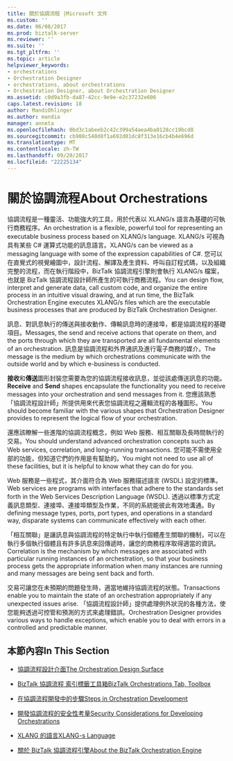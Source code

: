 ```yaml
---
title: 關於協調流程 |Microsoft 文件
ms.custom: ''
ms.date: 06/08/2017
ms.prod: biztalk-server
ms.reviewer: ''
ms.suite: ''
ms.tgt_pltfrm: ''
ms.topic: article
helpviewer_keywords:
- orchestrations
- Orchestration Designer
- orchestrations, about orchestrations
- Orchestration Designer, about Orchestration Designer
ms.assetid: c0d9a3fb-da87-42cc-9e9e-e2c37232e606
caps.latest.revision: 18
author: MandiOhlinger
ms.author: mandia
manager: anneta
ms.openlocfilehash: 0bd3c1abeeb2c42c399a54aea4ba0128cc19bcd8
ms.sourcegitcommit: cb908c540d8f1a692d01dc8f313e16cb4b4e696d
ms.translationtype: MT
ms.contentlocale: zh-TW
ms.lasthandoff: 09/20/2017
ms.locfileid: "22225134"
---
```

# <a name="about-orchestrations"></a><span data-ttu-id="b4f6a-102">關於協調流程</span><span class="sxs-lookup"><span data-stu-id="b4f6a-102">About Orchestrations</span></span>
<span data-ttu-id="b4f6a-103">協調流程是一種靈活、功能強大的工具，用於代表以 XLANG/s 語言為基礎的可執行商務程序。</span><span class="sxs-lookup"><span data-stu-id="b4f6a-103">An orchestration is a flexible, powerful tool for representing an executable business process based on XLANG/s language.</span></span> <span data-ttu-id="b4f6a-104">XLANG/s 可視為具有某些 C# 運算式功能的訊息語言。</span><span class="sxs-lookup"><span data-stu-id="b4f6a-104">XLANG/s can be viewed as a messaging language with some of the expression capabilities of C#.</span></span> <span data-ttu-id="b4f6a-105">您可以在直覺式的視覺繪圖中，設計流程、解譯及產生資料、呼叫自訂程式碼，以及組織完整的流程，而在執行階段中，BizTalk 協調流程引擎則會執行 XLANG/s 檔案，也就是 BizTalk 協調流程設計師所產生的可執行商務流程。</span><span class="sxs-lookup"><span data-stu-id="b4f6a-105">You can design flow, interpret and generate data, call custom code, and organize the entire process in an intuitive visual drawing, and at run time, the BizTalk Orchestration Engine executes XLANG/s files which are the executable business processes that are produced by BizTalk Orchestration Designer.</span></span>  
  
 <span data-ttu-id="b4f6a-106">訊息、對訊息執行的傳送與接收動作、傳輸訊息時的連接埠，都是協調流程的基礎項目。</span><span class="sxs-lookup"><span data-stu-id="b4f6a-106">Messages, the send and receive actions that operate on them, and the ports through which they are transported are all fundamental elements of an orchestration.</span></span> <span data-ttu-id="b4f6a-107">訊息是協調流程和外界通訊及進行電子商務的媒介。</span><span class="sxs-lookup"><span data-stu-id="b4f6a-107">The message is the medium by which orchestrations communicate with the outside world and by which e-business is conducted.</span></span>  
  
 <span data-ttu-id="b4f6a-108">**接收**和**傳送**圖形封裝您需要為您的協調流程接收訊息，並從該處傳送訊息的功能。</span><span class="sxs-lookup"><span data-stu-id="b4f6a-108">**Receive** and **Send** shapes encapsulate the functionality you need to receive messages into your orchestration and send messages from it.</span></span> <span data-ttu-id="b4f6a-109">您應該熟悉「協調流程設計師」所提供用來代表您協調流程之邏輯流程的各種圖形。</span><span class="sxs-lookup"><span data-stu-id="b4f6a-109">You should become familiar with the various shapes that Orchestration Designer provides to represent the logical flow of your orchestration.</span></span>  
  
 <span data-ttu-id="b4f6a-110">還應該瞭解一些進階的協調流程概念，例如 Web 服務、相互關聯及長時間執行的交易。</span><span class="sxs-lookup"><span data-stu-id="b4f6a-110">You should understand advanced orchestration concepts such as Web services, correlation, and long-running transactions.</span></span> <span data-ttu-id="b4f6a-111">您可能不需使用全部的功能，但知道它們的作用是有幫助的。</span><span class="sxs-lookup"><span data-stu-id="b4f6a-111">You might not need to use all of these facilities, but it is helpful to know what they can do for you.</span></span>  
  
 <span data-ttu-id="b4f6a-112">Web 服務是一些程式，其介面符合為 Web 服務描述語言 (WSDL) 設定的標準。</span><span class="sxs-lookup"><span data-stu-id="b4f6a-112">Web services are programs with interfaces that adhere to the standards set forth in the Web Services Description Language (WSDL).</span></span> <span data-ttu-id="b4f6a-113">透過以標準方式定義訊息類型、連接埠、連接埠類型及作業，不同的系統能彼此有效地溝通。</span><span class="sxs-lookup"><span data-stu-id="b4f6a-113">By defining message types, ports, port types, and operations in a standard way, disparate systems can communicate effectively with each other.</span></span>  
  
 <span data-ttu-id="b4f6a-114">「相互關聯」是讓訊息與協調流程的特定執行中執行個體產生關聯的機制，可以在執行多個執行個體且有許多訊息來回傳遞時，讓您的商務程序取得適當的資訊。</span><span class="sxs-lookup"><span data-stu-id="b4f6a-114">Correlation is the mechanism by which messages are associated with particular running instances of an orchestration, so that your business process gets the appropriate information when many instances are running and many messages are being sent back and forth.</span></span>  
  
 <span data-ttu-id="b4f6a-115">交易可讓您在未預期的問題發生時，適當地維持協調流程的狀態。</span><span class="sxs-lookup"><span data-stu-id="b4f6a-115">Transactions enable you to maintain the state of an orchestration appropriately if any unexpected issues arise.</span></span> <span data-ttu-id="b4f6a-116">「協調流程設計師」提供處理例外狀況的各種方法，使您能夠透過可控管和預測的方式來處理錯誤。</span><span class="sxs-lookup"><span data-stu-id="b4f6a-116">Orchestration Designer provides various ways to handle exceptions, which enable you to deal with errors in a controlled and predictable manner.</span></span>  
  
## <a name="in-this-section"></a><span data-ttu-id="b4f6a-117">本節內容</span><span class="sxs-lookup"><span data-stu-id="b4f6a-117">In This Section</span></span>  
  
-   [<span data-ttu-id="b4f6a-118">協調流程設計介面</span><span class="sxs-lookup"><span data-stu-id="b4f6a-118">The Orchestration Design Surface</span></span>](../core/the-orchestration-design-surface.md)  
  
-   [<span data-ttu-id="b4f6a-119">BizTalk 協調流程 索引標籤工具箱</span><span class="sxs-lookup"><span data-stu-id="b4f6a-119">BizTalk Orchestrations Tab, Toolbox</span></span>](../core/biztalk-orchestrations-tab-toolbox.md)  
  
-   [<span data-ttu-id="b4f6a-120">在協調流程開發中的步驟</span><span class="sxs-lookup"><span data-stu-id="b4f6a-120">Steps in Orchestration Development</span></span>](../core/steps-in-orchestration-development.md)  
  
-   [<span data-ttu-id="b4f6a-121">開發協調流程的安全性考量</span><span class="sxs-lookup"><span data-stu-id="b4f6a-121">Security Considerations for Developing Orchestrations</span></span>](../core/security-considerations-for-developing-orchestrations.md)  
  
-   [<span data-ttu-id="b4f6a-122">XLANG 的語言</span><span class="sxs-lookup"><span data-stu-id="b4f6a-122">XLANG-s Language</span></span>](../core/xlang-s-language.md)  
  
-   [<span data-ttu-id="b4f6a-123">關於 BizTalk 協調流程引擎</span><span class="sxs-lookup"><span data-stu-id="b4f6a-123">About the BizTalk Orchestration Engine</span></span>](../core/about-the-biztalk-orchestration-engine.md)